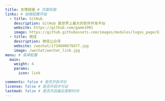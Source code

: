 ```yaml
---
title: 友情链接 # 页面标题
links: # 链接配置开始
  - title: GitHub
    description: GitHub 是世界上最大的软件开发平台
    website: https://github.com/game1991
    image: https://github.githubassets.com/images/modules/logos_page/GitHub-Mark.png
  - title: 微信
    description: 微信公众号
    website: /wechat/1734600678477.jpg
    image: /wechat/wechat_link.jpg
menu: # 菜单配置
  main:
    weight: 4
    params:
      icon: link

comments: false # 是否开启评论
license: false # 是否开启许可证
lastmod: false # 是否开启最后更新时间
---
```


<!--
要使用此功能，请在 frontmatter 中添加 `links` 部分。

此页面的 frontmatter 示例：

```yaml
links:
  - title: GitHub
    description: GitHub 是世界上最大的软件开发平台
    website: https://github.com
    image: https://github.githubassets.com/images/modules/logos_page/GitHub-Mark.png
  - title: TypeScript
    description: TypeScript 是 JavaScript 的类型化超集，可以编译为普通的 JavaScript
    website: https://www.typescriptlang.org
    image: ts-logo-128.jpg
```

`image` 字段接受本地和外部图片。
-->
